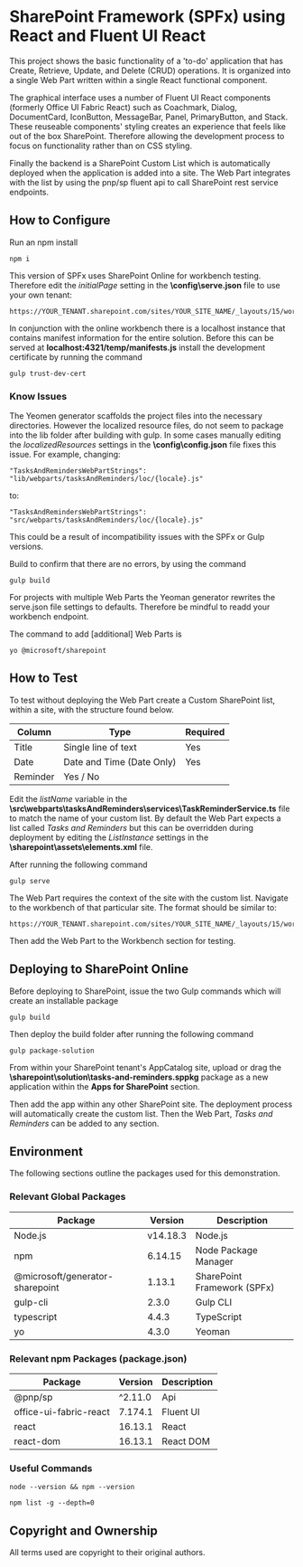 # SharePoint Framework (SPFx) using React and Fluent UI React

This project shows the basic functionality of a 'to-do' application that has Create, Retrieve, Update, and Delete (CRUD) operations. It is organized into a single Web Part written within a single React functional component.

The graphical interface uses a number of Fluent UI React components (formerly Office UI Fabric React) such as Coachmark, Dialog, DocumentCard, IconButton, MessageBar, Panel, PrimaryButton, and Stack. These reuseable components' styling creates an experience that feels like out of the box SharePoint. Therefore allowing the development process to focus on functionality rather than on CSS styling.

Finally the backend is a SharePoint Custom List which is automatically deployed when the application is added into a site. The Web Part integrates with the list by using the pnp/sp fluent api to call SharePoint rest service endpoints.

## How to Configure

Run an npm install

```
npm i
```

This version of SPFx uses SharePoint Online for workbench testing. Therefore edit the *initialPage* setting in the **\config\serve.json** file to use your own tenant:

```
https://YOUR_TENANT.sharepoint.com/sites/YOUR_SITE_NAME/_layouts/15/workbench.aspx
```

In conjunction with the online workbench there is a localhost instance that contains manifest information for the entire solution. Before this can be served at **localhost:4321/temp/manifests.js** install the development certificate by running the command

```
gulp trust-dev-cert
```

### Know Issues

The Yeomen generator scaffolds the project files into the necessary directories. However the localized resource files, do not seem to package into the lib folder after building with gulp. In some cases manually editing the *localizedResources* settings in the **\config\config.json** file fixes this issue. For example, changing:

```
"TasksAndRemindersWebPartStrings": "lib/webparts/tasksAndReminders/loc/{locale}.js"
```

to:

```
"TasksAndRemindersWebPartStrings": "src/webparts/tasksAndReminders/loc/{locale}.js"
```

This could be a result of incompatibility issues with the SPFx or Gulp versions. 

Build to confirm that there are no errors, by using the command

```
gulp build
```

For projects with multiple Web Parts the Yeoman generator rewrites the serve.json file settings to defaults. Therefore be mindful to readd your workbench endpoint.

The command to add [additional] Web Parts is

```
yo @microsoft/sharepoint
```

## How to Test

To test without deploying the Web Part create a Custom SharePoint list, within a site, with the structure found below. 

| Column      | Type                      | Required    |
| ----------- | ------------------------- | ----------- |
| Title       | Single line of text       | Yes         |
| Date        | Date and Time (Date Only) | Yes         |
| Reminder    | Yes / No                  |             |

Edit the *listName* variable in the **\src\webparts\tasksAndReminders\services\TaskReminderService.ts** file to match the name of your custom list. By default the Web Part expects a list called *Tasks and Reminders* but this can be overridden during deployment by editing the *ListInstance* settings in the **\sharepoint\assets\elements.xml** file.

After running the following command

```
gulp serve
```

The Web Part requires the context of the site with the custom list. Navigate to the workbench of that particular site. The format should be similar to:

```
https://YOUR_TENANT.sharepoint.com/sites/YOUR_SITE_NAME/_layouts/15/workbench.aspx
```

Then add the Web Part to the Workbench section for testing.

## Deploying to SharePoint Online

Before deploying to SharePoint, issue the two Gulp commands which will create an installable package

```
gulp build
```

Then deploy the build folder after running the following command
```
gulp package-solution
```

From within your SharePoint tenant's AppCatalog site, upload or drag the **\sharepoint\solution\tasks-and-reminders.sppkg** package as a new application within the **Apps for SharePoint** section. 

Then add the app within any other SharePoint site. The deployment process will automatically create the custom list. Then the Web Part, *Tasks and Reminders* can be added to any section.

## Environment

The following sections outline the packages used for this demonstration.

### Relevant Global Packages

| Package     | Version                     | Description                 |
| ----------- | --------------------------- | --------------------------- |
| Node.js     | v14.18.3                    | Node.js                     |
| npm         | 6.14.15                     | Node Package Manager        |
| @microsoft/generator-sharepoint  | 1.13.1 | SharePoint Framework (SPFx) |
| gulp-cli                         | 2.3.0  | Gulp CLI                    |
| typescript                       | 4.4.3  | TypeScript                  |
| yo                               | 4.3.0  | Yeoman                      |

### Relevant npm Packages (package.json)

| Package     | Version             | Description |
| ----------- | ------------------- | ----------- |
| @pnp/sp     | ^2.11.0             | Api         |
| office-ui-fabric-react | 7.174.1  | Fluent UI   |
| react                  | 16.13.1  | React       |
| react-dom              | 16.13.1  | React DOM   |

### Useful Commands 

```
node --version && npm --version
```

```
npm list -g --depth=0
```

## Copyright and Ownership

All terms used are copyright to their original authors.